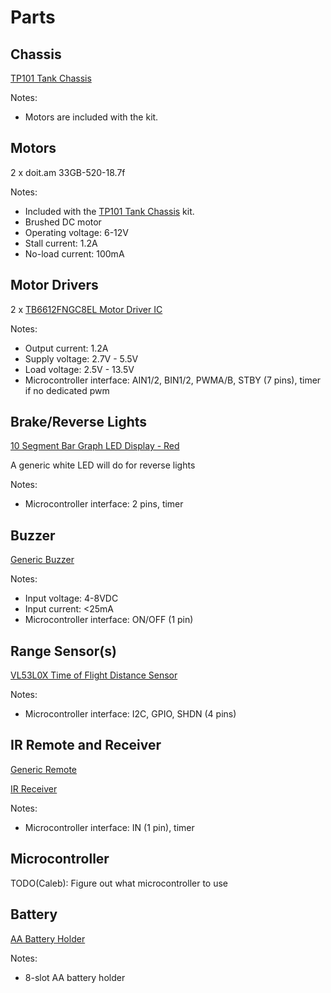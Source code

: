 # Parts

## Chassis

[TP101 Tank Chassis](https://www.amazon.com/dp/B09TFN2Z56?psc=1&ref=ppx_yo2ov_dt_b_product_details)

Notes:
- Motors are included with the kit.

## Motors

2 x doit.am 33GB-520-18.7f

Notes:
- Included with the [TP101 Tank Chassis](https://www.amazon.com/dp/B09TFN2Z56?psc=1&ref=ppx_yo2ov_dt_b_product_details) kit.
- Brushed DC motor
- Operating voltage: 6-12V
- Stall current: 1.2A
- No-load current: 100mA

## Motor Drivers

2 x [TB6612FNGC8EL Motor Driver IC](https://www.digikey.com/en/products/detail/toshiba-semiconductor-and-storage/TB6612FNG-C-8-EL/1730070)

Notes:
- Output current: 1.2A
- Supply voltage: 2.7V - 5.5V
- Load voltage: 2.5V - 13.5V
- Microcontroller interface: AIN1/2, BIN1/2, PWMA/B, STBY (7 pins), timer if no dedicated pwm

## Brake/Reverse Lights

[10 Segment Bar Graph LED Display - Red](https://www.adafruit.com/product/1921)

A generic white LED will do for reverse lights

Notes:
- Microcontroller interface: 2 pins, timer

## Buzzer

[Generic Buzzer](https://www.amazon.com/Cylewet-Electronic-Magnetic-Continuous-Arduino/dp/B01N7NHSY6/ref=sr_1_3?keywords=arduino+buzzer&qid=1681794656&sr=8-3)

Notes:
- Input voltage: 4-8VDC
- Input current: <25mA
- Microcontroller interface: ON/OFF (1 pin)

## Range Sensor(s)

[VL53L0X Time of Flight Distance Sensor](https://www.adafruit.com/product/3317)

Notes:
- Microcontroller interface: I2C, GPIO, SHDN (4 pins)

## IR Remote and Receiver

[Generic Remote](https://www.adafruit.com/product/389)

[IR Receiver](https://www.adafruit.com/product/157)

Notes:
- Microcontroller interface: IN (1 pin), timer

## Microcontroller

TODO(Caleb): Figure out what microcontroller to use

## Battery

[AA Battery Holder](https://www.amazon.com/CO-RODE-Battery-Holder-Wired-Switch/dp/B00VE7HBMS/ref=asc_df_B00VE7HBMS/?tag=hyprod-20&linkCode=df0&hvadid=216534554317&hvpos=&hvnetw=g&hvrand=13817666111780128804&hvpone=&hvptwo=&hvqmt=&hvdev=c&hvdvcmdl=&hvlocint=&hvlocphy=9011071&hvtargid=pla-350870493113&psc=1)

Notes:
- 8-slot AA battery holder
